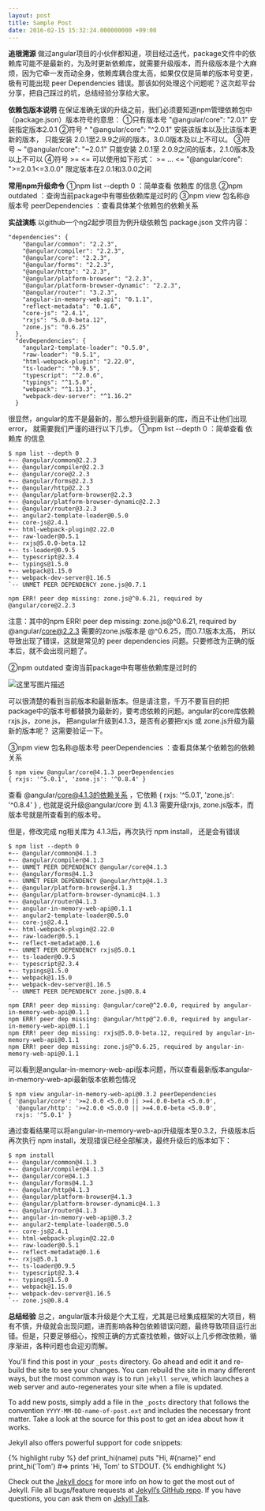 ```yaml
---
layout: post
title: Sample Post
date: 2016-02-15 15:32:24.000000000 +09:00
---
```


**追根溯源**
做过angular项目的小伙伴都知道，项目经过迭代，package文件中的依赖库可能不是最新的，为及时更新依赖库，就需要升级版本，而升级版本是个大麻烦，因为它牵一发而动全身，依赖库耦合度太高，如果仅仅是简单的版本号变更，极有可能出现 peer Dependencies 错误。那该如何处理这个问题呢？这次趁平台分享，把自己踩过的坑，总结经验分享给大家。

**依赖包版本说明**
在保证准确无误的升级之前，我们必须要知道npm管理依赖包中（package.json）版本符号的意思：
①只有版本号
"@angular/core": "2.0.1"
安装指定版本2.0.1
②符号 ^
 "@angular/core": "^2.0.1"
 安装该版本以及比该版本更新的版本， 只能安装 2.0.1至2.9.9之间的版本，3.0.0版本及以上不可以。
③符号 ~
"@angular/core": "~2.0.1"
只能安装 2.0.1至 2.0.9之间的版本，2.1.0版本及以上不可以
④符号 >=   <=
可以使用如下形式： >= ... <=
"@angular/core": ">=2.0.1<=3.0.0"
限定版本在2.0.1和3.0.0之间

**常用npm升级命令**
①npm list --depth 0 ：简单查看 依赖库 的信息
②npm outdated ：查询当前package中有哪些依赖库是过时的
③npm view 包名称@版本号 peerDependencies ：查看具体某个依赖包的依赖关系

**实战演练**
以github一个ng2起步项目为例升级依赖包
package.json 文件内容：
```
"dependencies": {
    "@angular/common": "2.2.3",
    "@angular/compiler": "2.2.3",
    "@angular/core": "2.2.3",
    "@angular/forms": "2.2.3",
    "@angular/http": "2.2.3",
    "@angular/platform-browser": "2.2.3",
    "@angular/platform-browser-dynamic": "2.2.3",
    "@angular/router": "3.2.3",
    "angular-in-memory-web-api": "0.1.1",
    "reflect-metadata": "0.1.6",
    "core-js": "2.4.1",
    "rxjs": "5.0.0-beta.12",
    "zone.js": "0.6.25"
  },
  "devDependencies": {
    "angular2-template-loader": "0.5.0",
    "raw-loader": "0.5.1",
    "html-webpack-plugin": "2.22.0",
    "ts-loader": "^0.9.5",
    "typescript": "^2.0.6",
    "typings": "^1.5.0",
    "webpack": "^1.13.3",
    "webpack-dev-server": "^1.16.2"
  }
```
很显然，angular的库不是最新的，那么想升级到最新的库，而且不让他们出现error， 就需要我们严谨的进行以下几步。
①npm list --depth 0 ：简单查看 依赖库 的信息
```
$ npm list --depth 0
+-- @angular/common@2.2.3
+-- @angular/compiler@2.2.3
+-- @angular/core@2.2.3
+-- @angular/forms@2.2.3
+-- @angular/http@2.2.3
+-- @angular/platform-browser@2.2.3
+-- @angular/platform-browser-dynamic@2.2.3
+-- @angular/router@3.2.3
+-- angular2-template-loader@0.5.0
+-- core-js@2.4.1
+-- html-webpack-plugin@2.22.0
+-- raw-loader@0.5.1
+-- rxjs@5.0.0-beta.12
+-- ts-loader@0.9.5
+-- typescript@2.3.4
+-- typings@1.5.0
+-- webpack@1.15.0
+-- webpack-dev-server@1.16.5
`-- UNMET PEER DEPENDENCY zone.js@0.7.1

npm ERR! peer dep missing: zone.js@^0.6.21, required by @angular/core@2.2.3

```
注意：其中的npm ERR! peer dep missing: zone.js@^0.6.21, required by @angular/core@2.2.3 需要的zone.js版本是 @^0.6.25，而0.7.1版本太高， 所以导致出现了错误，这就是常见的 peer dependencies 问题。只要修改为正确的版本后，就不会出现问题了。

②npm outdated 查询当前package中有哪些依赖库是过时的

![这里写图片描述](http://img.blog.csdn.net/20170601093133791?watermark/2/text/aHR0cDovL2Jsb2cuY3Nkbi5uZXQvcXFfMjQ5NTY1MTU=/font/5a6L5L2T/fontsize/400/fill/I0JBQkFCMA==/dissolve/70/gravity/SouthEast)

可以很清楚的看到当前版本和最新版本。但是请注意，千万不要盲目的把package中的版本号都替换为最新的，要考虑依赖的问题。angular的core库依赖rxjs.js，zone.js， 把angular升级到4.1.3，是否有必要把rxjs 或 zone.js升级为最新的版本呢？ 这需要验证一下。

③npm view 包名称@版本号 peerDependencies ：查看具体某个依赖包的依赖关系

```
$ npm view @angular/core@4.1.3 peerDependencies
{ rxjs: '^5.0.1', 'zone.js': '^0.8.4' }
```
查看 @angular/core@4.1.3的依赖关系 ，它依赖 { rxjs: '^5.0.1', 'zone.js': '^0.8.4' } , 也就是说升级@angular/core 到 4.1.3 需要升级rxjs, zone.js版本，而版本号就是所查看到的版本号。

但是，修改完成 ng相关库为 4.1.3后，再次执行 npm install， 还是会有错误
```
$ npm list --depth 0
+-- @angular/common@4.1.3
+-- @angular/compiler@4.1.3
+-- UNMET PEER DEPENDENCY @angular/core@4.1.3
+-- @angular/forms@4.1.3
+-- UNMET PEER DEPENDENCY @angular/http@4.1.3
+-- @angular/platform-browser@4.1.3
+-- @angular/platform-browser-dynamic@4.1.3
+-- @angular/router@4.1.3
+-- angular-in-memory-web-api@0.1.1
+-- angular2-template-loader@0.5.0
+-- core-js@2.4.1
+-- html-webpack-plugin@2.22.0
+-- raw-loader@0.5.1
+-- reflect-metadata@0.1.6
+-- UNMET PEER DEPENDENCY rxjs@5.0.1
+-- ts-loader@0.9.5
+-- typescript@2.3.4
+-- typings@1.5.0
+-- webpack@1.15.0
+-- webpack-dev-server@1.16.5
`-- UNMET PEER DEPENDENCY zone.js@0.8.4

npm ERR! peer dep missing: @angular/core@^2.0.0, required by angular-in-memory-web-api@0.1.1
npm ERR! peer dep missing: @angular/http@^2.0.0, required by angular-in-memory-web-api@0.1.1
npm ERR! peer dep missing: rxjs@5.0.0-beta.12, required by angular-in-memory-web-api@0.1.1
npm ERR! peer dep missing: zone.js@^0.6.25, required by angular-in-memory-web-api@0.1.1
```
可以看到是angular-in-memory-web-api版本问题，所以查看最新版本angular-in-memory-web-api最新版本依赖包情况
```
$ npm view angular-in-memory-web-api@0.3.2 peerDependencies
{ '@angular/core': '>=2.0.0 <5.0.0 || >=4.0.0-beta <5.0.0',
  '@angular/http': '>=2.0.0 <5.0.0 || >=4.0.0-beta <5.0.0',
  rxjs: '^5.0.1' }
```
通过查看结果可以将angular-in-memory-web-api升级版本至0.3.2，升级版本后再次执行 npm install，发现错误已经全部解决，最终升级后的版本如下：

```
$ npm install
+-- @angular/common@4.1.3
+-- @angular/compiler@4.1.3
+-- @angular/core@4.1.3
+-- @angular/forms@4.1.3
+-- @angular/http@4.1.3
+-- @angular/platform-browser@4.1.3
+-- @angular/platform-browser-dynamic@4.1.3
+-- @angular/router@4.1.3
+-- angular-in-memory-web-api@0.3.2
+-- angular2-template-loader@0.5.0
+-- core-js@2.4.1
+-- html-webpack-plugin@2.22.0
+-- raw-loader@0.5.1
+-- reflect-metadata@0.1.6
+-- rxjs@5.0.1
+-- ts-loader@0.9.5
+-- typescript@2.3.4
+-- typings@1.5.0
+-- webpack@1.15.0
+-- webpack-dev-server@1.16.5
`-- zone.js@0.8.4
```
**总结经验**
总之，angular版本升级是个大工程，尤其是已经集成框架的大项目，稍有不慎，升级就会出现问题，进而影响各种包依赖错误问题，最终导致项目运行出错。但是，只要足够细心，按照正确的方式查找依赖，做好以上几步修改依赖，循序渐进，各种问题也会迎刃而解。


You’ll find this post in your `_posts` directory. Go ahead and edit it and re-build the site to see your changes. You can rebuild the site in many different ways, but the most common way is to run `jekyll serve`, which launches a web server and auto-regenerates your site when a file is updated.

To add new posts, simply add a file in the `_posts` directory that follows the convention `YYYY-MM-DD-name-of-post.ext` and includes the necessary front matter. Take a look at the source for this post to get an idea about how it works.

Jekyll also offers powerful support for code snippets:

{% highlight ruby %}
def print_hi(name)
  puts "Hi, #{name}"
end
print_hi('Tom')
#=> prints 'Hi, Tom' to STDOUT.
{% endhighlight %}

Check out the [Jekyll docs][jekyll-docs] for more info on how to get the most out of Jekyll. File all bugs/feature requests at [Jekyll’s GitHub repo][jekyll-gh]. If you have questions, you can ask them on [Jekyll Talk][jekyll-talk].

[jekyll-docs]: http://jekyllrb.com/docs/home
[jekyll-gh]:   https://github.com/jekyll/jekyll
[jekyll-talk]: https://talk.jekyllrb.com/
